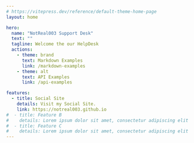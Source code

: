 ```yaml
---
# https://vitepress.dev/reference/default-theme-home-page
layout: home

hero:
  name: "NotReal003 Support Desk"
  text: ""
  tagline: Welcome the our HelpDesk
  actions:
    - theme: brand
      text: Markdown Examples
      link: /markdown-examples
    - theme: alt
      text: API Examples
      link: /api-examples

features:
  - title: Social Site
    details: Visit my Social Site.
    link: https://notreal003.github.io
#  - title: Feature B
#    details: Lorem ipsum dolor sit amet, consectetur adipiscing elit
#  - title: Feature C
#    details: Lorem ipsum dolor sit amet, consectetur adipiscing elit
---
```


